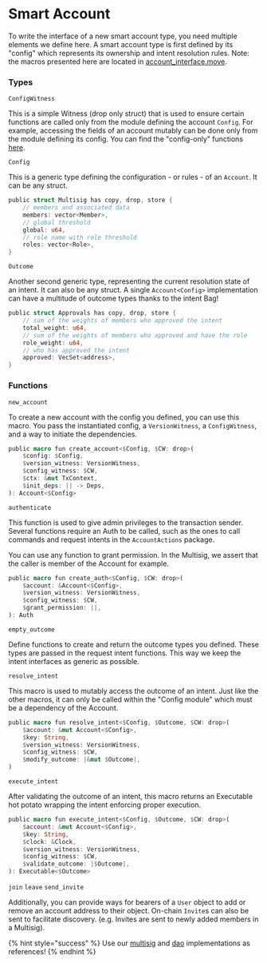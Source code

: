 # Smart Account

To write the interface of a new smart account type, you need multiple elements we define here. A smart account type is first defined by its "config" which represents its ownership and intent resolution rules. Note: the macros presented here are located in [account\_interface.move](https://github.com/account-tech/move-framework/blob/main/packages/protocol/sources/interfaces/account_interface.move).

### Types

`ConfigWitness`

This is a simple Witness (drop only struct) that is used to ensure certain functions are called only from the module defining the account `Config`. For example, accessing the fields of an account mutably can be done only from the module defining its config. You can find the "config-only" functions [here](https://github.com/account-tech/move-framework/blob/6d0f47384ec417bbeb52ffdabc201419a38b3002/packages/protocol/sources/account.move#L308).&#x20;

`Config`

This is a generic type defining the configuration - or rules - of an `Account`. It can be any struct.&#x20;

```rust
public struct Multisig has copy, drop, store {
    // members and associated data
    members: vector<Member>,
    // global threshold
    global: u64,
    // role name with role threshold
    roles: vector<Role>,
}
```

`Outcome`

Another second generic type, representing the current resolution state of an intent. It can also be any struct. A single `Account<Config>` implementation can have a multitude of outcome types thanks to the intent Bag!&#x20;

```rust
public struct Approvals has copy, drop, store {
    // sum of the weights of members who approved the intent
    total_weight: u64,
    // sum of the weights of members who approved and have the role
    role_weight: u64, 
    // who has approved the intent
    approved: VecSet<address>,
}
```

### Functions

`new_account`&#x20;

To create a new account with the config you defined, you can use this macro. You pass the instantiated config, a `VersionWitness`, a `ConfigWitness`, and a way to initiate the dependencies.

```rust
public macro fun create_account<$Config, $CW: drop>(
    $config: $Config,
    $version_witness: VersionWitness,
    $config_witness: $CW,
    $ctx: &mut TxContext,
    $init_deps: || -> Deps,
): Account<$Config>
```

`authenticate`

This function is used to give admin privileges to the transaction sender. Several functions require an Auth to be called, such as the ones to call commands and request intents in the `AccountActions` package.

You can use any function to grant permission. In the Multisig, we assert that the caller is member of the Account for example.

```rust
public macro fun create_auth<$Config, $CW: drop>(
    $account: &Account<$Config>,
    $version_witness: VersionWitness,
    $config_witness: $CW,
    $grant_permission: ||,
): Auth
```

`empty_outcome`

Define functions to create and return the outcome types you defined. These types are passed in the request intent functions. This way we keep the intent interfaces as generic as possible.

`resolve_intent`

&#x20;This macro is used to mutably access the outcome of an intent. Just like the other macros, it can only be called within the "Config module" which must be a dependency of the Account.&#x20;

```rust
public macro fun resolve_intent<$Config, $Outcome, $CW: drop>(
    $account: &mut Account<$Config>,
    $key: String,
    $version_witness: VersionWitness,
    $config_witness: $CW,
    $modify_outcome: |&mut $Outcome|,
)
```

`execute_intent`

After validating the outcome of an intent, this macro returns an Executable hot potato wrapping the intent enforcing proper execution.

```rust
public macro fun execute_intent<$Config, $Outcome, $CW: drop>(
    $account: &mut Account<$Config>,
    $key: String,
    $clock: &Clock,
    $version_witness: VersionWitness,
    $config_witness: $CW,
    $validate_outcome: |$Outcome|,
): Executable<$Outcome>
```

`join` `leave` `send_invite`

Additionally, you can provide ways for bearers of a `User` object to add or remove an account address to their object. On-chain `Invite`s can also be sent to facilitate discovery. (e.g. Invites are sent to newly added members in a Multisig).

{% hint style="success" %}
Use our [multisig](https://github.com/account-tech/move-registry/blob/main/packages/multisig/sources/multisig.move) and [dao](https://github.com/account-tech/move-registry/blob/main/packages/dao/sources/dao.move) implementations as references!
{% endhint %}
